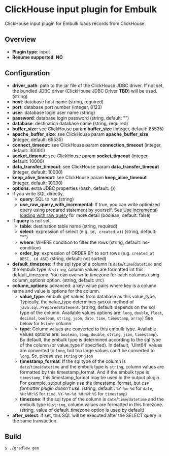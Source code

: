 # ClickHouse input plugin for Embulk

ClickHouse input plugin for Embulk loads records from ClickHouse.

## Overview

* **Plugin type**: input
* **Resume supported**: **NO**

## Configuration

- **driver_path**: path to the jar file of the ClickHouse JDBC driver. If not set, the bundled JDBC driver (ClickHouse JDBC Driver **TBD**) will be used. (string)
- **host**: database host name (string, required)
- **port**: database port number (integer, 8123)
- **user**: database login user name (string)
- **password**: database login password (string, default: "")
- **database**: destination database name (string, required)
- **buffer_size**: see ClickHouse param **buffer_size** (integer, default: 65535)
- **apache_buffer_size**: see ClickHouse param **apache_buffer_size** (integer, default: 65535)
- **connect_timeout**: see ClickHouse param **connection_timeout** (integer, default: 30000)
- **socket_timeout**: see ClickHouse param **socket_timeout** (integer, default: 10000)
- **data_transfer_timeout**: see ClickHouse param **data_transfer_timeout** (integer, default: 10000)
- **keep_alive_timeout**: see ClickHouse param **keep_alive_timeout** (integer, default: 10000)
- **options**: extra JDBC properties (hash, default: {})
- If you write SQL directly,
  - **query**: SQL to run (string)
  - **use_raw_query_with_incremental**: If true, you can write optimized query using prepared statement by yourself. See [Use incremental loading with raw query](#use-incremental-loading-with-raw-query) for more detail (boolean, default: false)
- If **query** is not set,
  - **table**: destination table name (string, required)
  - **select**: expression of select (e.g. `id, created_at`) (string, default: "*")
  - **where**: WHERE condition to filter the rows (string, default: no-condition)
  - **order_by**: expression of ORDER BY to sort rows (e.g. `created_at DESC, id ASC`) (string, default: not sorted)
- **default_timezone**: If the sql type of a column is `date`/`time`/`datetime` and the embulk type is `string`, column values are formatted int this default_timezone. You can overwrite timezone for each columns using column_options option. (string, default: `UTC`)
- **column_options**: advanced: a key-value pairs where key is a column name and value is options for the column.
  - **value_type**: embulk get values from database as this value_type. Typically, the value_type determines `getXXX` method of `java.sql.PreparedStatement`.
  (string, default: depends on the sql type of the column. Available values options are: `long`, `double`, `float`, `decimal`, `boolean`, `string`, `json`, `date`, `time`, `timestamp`, `array`)
  See below for `hstore` column.
  - **type**: Column values are converted to this embulk type.
  Available values options are: `boolean`, `long`, `double`, `string`, `json`, `timestamp`).
  By default, the embulk type is determined according to the sql type of the column (or value_type if specified).
  In default, 'UInt64' values are converted to `long`, but too large values can't be converted to `long`.
  So, please use `string` or `json`
  - **timestamp_format**: If the sql type of the column is `date`/`time`/`datetime` and the embulk type is `string`, column values are formatted by this timestamp_format. And if the embulk type is `timestamp`, this timestamp_format may be used in the output plugin. For example, stdout plugin use the timestamp_format, but *csv formatter plugin doesn't use*. (string, default : `%Y-%m-%d` for `date`, `%H:%M:%S` for `time`, `%Y-%m-%d %H:%M:%S` for `timestamp`)
  - **timezone**: If the sql type of the column is `date`/`time`/`datetime` and the embulk type is `string`, column values are formatted in this timezone.
(string, value of default_timezone option is used by default)
- **after_select**: if set, this SQL will be executed after the SELECT query in the same transaction.

## Build

```
$ ./gradlew gem
```
